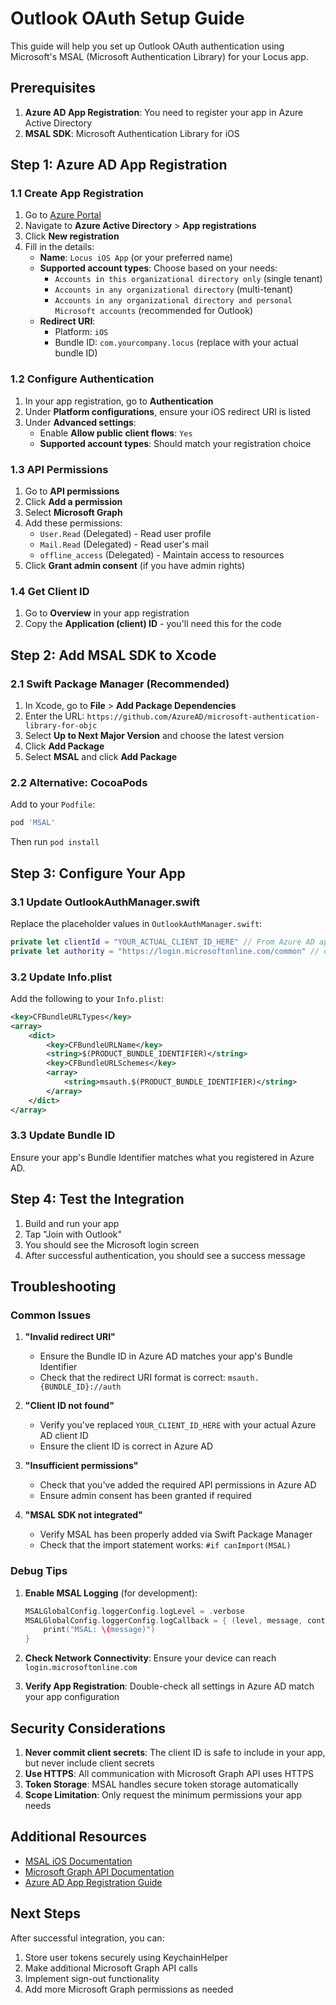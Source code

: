 # Outlook OAuth Setup Guide

This guide will help you set up Outlook OAuth authentication using Microsoft's MSAL (Microsoft Authentication Library) for your Locus app.

## Prerequisites

1. **Azure AD App Registration**: You need to register your app in Azure Active Directory
2. **MSAL SDK**: Microsoft Authentication Library for iOS

## Step 1: Azure AD App Registration

### 1.1 Create App Registration
1. Go to [Azure Portal](https://portal.azure.com)
2. Navigate to **Azure Active Directory** > **App registrations**
3. Click **New registration**
4. Fill in the details:
   - **Name**: `Locus iOS App` (or your preferred name)
   - **Supported account types**: Choose based on your needs:
     - `Accounts in this organizational directory only` (single tenant)
     - `Accounts in any organizational directory` (multi-tenant)
     - `Accounts in any organizational directory and personal Microsoft accounts` (recommended for Outlook)
   - **Redirect URI**: 
     - Platform: `iOS`
     - Bundle ID: `com.yourcompany.locus` (replace with your actual bundle ID)

### 1.2 Configure Authentication
1. In your app registration, go to **Authentication**
2. Under **Platform configurations**, ensure your iOS redirect URI is listed
3. Under **Advanced settings**:
   - Enable **Allow public client flows**: `Yes`
   - **Supported account types**: Should match your registration choice

### 1.3 API Permissions
1. Go to **API permissions**
2. Click **Add a permission**
3. Select **Microsoft Graph**
4. Add these permissions:
   - `User.Read` (Delegated) - Read user profile
   - `Mail.Read` (Delegated) - Read user's mail
   - `offline_access` (Delegated) - Maintain access to resources
5. Click **Grant admin consent** (if you have admin rights)

### 1.4 Get Client ID
1. Go to **Overview** in your app registration
2. Copy the **Application (client) ID** - you'll need this for the code

## Step 2: Add MSAL SDK to Xcode

### 2.1 Swift Package Manager (Recommended)
1. In Xcode, go to **File** > **Add Package Dependencies**
2. Enter the URL: `https://github.com/AzureAD/microsoft-authentication-library-for-objc`
3. Select **Up to Next Major Version** and choose the latest version
4. Click **Add Package**
5. Select **MSAL** and click **Add Package**

### 2.2 Alternative: CocoaPods
Add to your `Podfile`:
```ruby
pod 'MSAL'
```
Then run `pod install`

## Step 3: Configure Your App

### 3.1 Update OutlookAuthManager.swift
Replace the placeholder values in `OutlookAuthManager.swift`:

```swift
private let clientId = "YOUR_ACTUAL_CLIENT_ID_HERE" // From Azure AD app registration
private let authority = "https://login.microsoftonline.com/common" // or your specific tenant
```

### 3.2 Update Info.plist
Add the following to your `Info.plist`:

```xml
<key>CFBundleURLTypes</key>
<array>
    <dict>
        <key>CFBundleURLName</key>
        <string>$(PRODUCT_BUNDLE_IDENTIFIER)</string>
        <key>CFBundleURLSchemes</key>
        <array>
            <string>msauth.$(PRODUCT_BUNDLE_IDENTIFIER)</string>
        </array>
    </dict>
</array>
```

### 3.3 Update Bundle ID
Ensure your app's Bundle Identifier matches what you registered in Azure AD.

## Step 4: Test the Integration

1. Build and run your app
2. Tap "Join with Outlook"
3. You should see the Microsoft login screen
4. After successful authentication, you should see a success message

## Troubleshooting

### Common Issues

1. **"Invalid redirect URI"**
   - Ensure the Bundle ID in Azure AD matches your app's Bundle Identifier
   - Check that the redirect URI format is correct: `msauth.{BUNDLE_ID}://auth`

2. **"Client ID not found"**
   - Verify you've replaced `YOUR_CLIENT_ID_HERE` with your actual Azure AD client ID
   - Ensure the client ID is correct in Azure AD

3. **"Insufficient permissions"**
   - Check that you've added the required API permissions in Azure AD
   - Ensure admin consent has been granted if required

4. **"MSAL SDK not integrated"**
   - Verify MSAL has been properly added via Swift Package Manager
   - Check that the import statement works: `#if canImport(MSAL)`

### Debug Tips

1. **Enable MSAL Logging** (for development):
   ```swift
   MSALGlobalConfig.loggerConfig.logLevel = .verbose
   MSALGlobalConfig.loggerConfig.logCallback = { (level, message, containsPII) in
       print("MSAL: \(message)")
   }
   ```

2. **Check Network Connectivity**: Ensure your device can reach `login.microsoftonline.com`

3. **Verify App Registration**: Double-check all settings in Azure AD match your app configuration

## Security Considerations

1. **Never commit client secrets**: The client ID is safe to include in your app, but never include client secrets
2. **Use HTTPS**: All communication with Microsoft Graph API uses HTTPS
3. **Token Storage**: MSAL handles secure token storage automatically
4. **Scope Limitation**: Only request the minimum permissions your app needs

## Additional Resources

- [MSAL iOS Documentation](https://docs.microsoft.com/en-us/azure/active-directory/develop/msal-ios)
- [Microsoft Graph API Documentation](https://docs.microsoft.com/en-us/graph/)
- [Azure AD App Registration Guide](https://docs.microsoft.com/en-us/azure/active-directory/develop/quickstart-register-app)

## Next Steps

After successful integration, you can:
1. Store user tokens securely using KeychainHelper
2. Make additional Microsoft Graph API calls
3. Implement sign-out functionality
4. Add more Microsoft Graph permissions as needed
